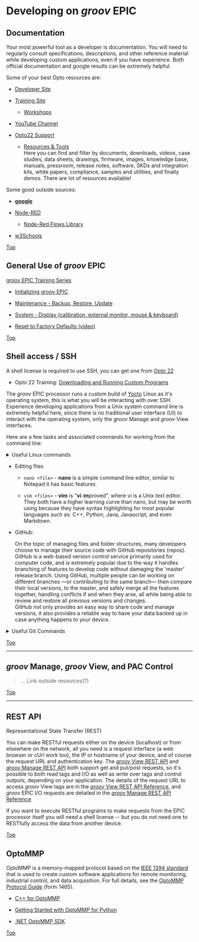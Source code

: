 # Developing on _groov_ EPIC

<a name="Top"></a>

## Documentation

Your most powerful tool as a developer is documentation. You will need to regularly consult specifications, descriptions, and other reference material while developing custom applications, even if you have experience. Both official documentation and google results can be extremely helpful.

Some of your best Opto resources are:

* [Developer Site](http://developer.opto22.com/ "developer.opto22")

* [Training Site](https://training.opto22.com/ "training.opto22")

    * [Workshops](http://workshops.opto22.com/ "workshops.opto22")

* [YouTube Channel](https://www.youtube.com/user/OptoVideo "OptoVideo")

* [Opto22 Support](https://www.opto22.com/support "opto22 support")

    * [Resources & Tools](https://www.opto22.com/support/resources-tools "resources & tools")<br>
        Here you can find and filter by documents, downloads, videos, case studies, data sheets, drawings, firmware, images, knowledge base, manuals, pressroom, release notes, software, SKDs and integration kits, white papers, compliance, samples and utilities, and finally demos.
        There are lot of resources available!

Some good outside sources:

* <b>[google](https://google.com/ "google.com")</b>

* [Node-RED](https://nodered.org/ "NodeRED.org")

    * [Node-Red Flows Library](https://flows.nodered.org/ "flows.NodeRED.org")

* [w3Schools](https://www.w3schools.com/ "w3schools.com")


[Top](#Top)

## General Use of _groov_ EPIC

[groov EPIC Training Series](https://training.opto22.com/series/groov-epic-training-series, "training.opto22")

* [Initializing groov EPIC](https://training.opto22.com/series/groov-epic-training-series/maintenance-course "training.opto22.com")

* [Maintenance - Backup, Restore, Update](https://training.opto22.com/series/groov-epic-training-series/maintenance-backup-restore-update-1, "training.opto22")

* [System - Display (calibration, external monitor, mouse & keyboard)](https://training.opto22.com/series/groov-epic-training-series/system-display, "training.opto22")

* [Reset to Factory Defaults (video)](https://training.opto22.com/hardware-resetting-to-factory-defaults/211962, "training.opto22")



[Top](#Top)

## Shell access / SSH

A shell license is required to use SSH, you can get one from [Opto 22](https://www.opto22.com/ "opto22.com")

* Opto 22 Training: [Downloading and Running Custom Programs](https://training.opto22.com/series/groov-epic-training-series/downloading-and-running-custom-programs/196374 "training.opto22")<br>

The _groov_ EPIC processor runs a custom build of [Yocto](https://www.yoctoproject.org "Yocto Project") Linux as it's operating system, this is what you will be interacting with over SSH.<br>
Experience developing applications from a Unix system command line is extremely helpful here, since there is no traditional user interface (UI) to interact with the operating system, only the _groov_ Manage and _groov_ View interfaces.

Here are a few tasks and associated commands for working from the command line:

<details><summary>Useful Linux commands</summary>

* Navigating

    * `pwd` - **print** working directory; Output the full path to the current folder.

    * `ls` - **list**; Output a list of all files in the current folder.

        * `ls -a` - **list all**; Output list will also include hidden files.

        * `ls -l` - **list long**; Output full details of the files.

        * `ls -la` - Use multiple flags to combine their functionality. For example; to display all files and their details.

    * `cd <dir>` - **change directory**; Jump from the current directory to `dir`.<br>
    You can give partial and full paths here, so you don't have to jump every single folder individually.<br>
    Use `..` to go up on folder, `../..` to go up two, and so on.

* Managing files

    * `touch <file>` - **touch**; Creates `file` if it does not exist, and updates the modification time if it does.

    * `mv <file> <dest>` - **move**; Moves `file` to `dest`, where `dest` can be a single folder or full path.<br>
        Use this to rename files by putting just the name and no path in `dest`.

    * `cp <file> <dest>` - **copy**; Copies `file` to `dest`, where the destination can be used to rename the copy.

    * `rm <file>` - **remove**; Deletes `file` from the current directory, or you can include a full path.

        * `rm -rf <dir>` - **remove folder**; The addition of the `-rf` flag allows for the removal of entire folders.

    * `*` - **wildcard**; matches all files in the current directory, or if used mid-file, for example; `rm o*.txt` will delete all text files that begin with the letter 'o'.

</details>

* Editing files

    * `nano <file>` - **nano** is a simple command line editor, similar to Notepad it has basic features.

    * `vim <files>` - **vim** is "**vi** i**m**proved", where vi is a Unix text editor.<br>
    They both have a higher learning curve than nano, but may be worth using because they have syntax highlighting for most popular languages such as: C++, Python, Java, Javascript, and even Markdown.

* GitHub:<br>
    
    <p>On the topic of managing files and folder structures, many developers choose to manage their source code with GitHub repositories (repos).<br>
    GitHub is a web-based version control service primarily used for computer code, and is extremely popular due to the way it handles branching of features to develop code without damaging the 'master' release branch. Using GitHub, multiple people can be working on different branches —or contributing to the same branch— then compare their local versions, to the master, and safely merge all the features together, handling conflicts if and when they arse, all while being able to review and restore all previous versions and changes.<br>
    GitHub not only provides an easy way to share code and manage versions, it also provides a reliable way to have your data backed up in case anything happens to your device.</p>

<details><summary>Useful Git Commands</summary>

* `git` - **git** is the main command used to manage git repositories:

* `git init` - This command makes the current folder a GitHub repository.

* `git clone <repo>` - Creates a local repository in a new folder, cloned from `repo`.

* `git add <file>` - Tells GitHub to 'stage' this file in the repo, ready to be added.

* `git commit -m <message>` - Commits all staged changes to the local repository.

* `git push -u <source> <destination>` - Updates the `destination` repo with changes commited to the `source` repo.<br>
For example, to push local changes up to the master branch use `git push -u origin master`.

* `git pull` - Updates the local repo with any difference between it and the head of the current branch.<br>
This command is essentially two commands called in sequence, but they can be called separately as well:

    * `git fetch` - Gets updates for the local repo without applying them, useful to check differences.

    * `git merge` - Applies fetched differences to the local repo.

* `git branch` - Lists all branches of the current folder's associated repository.

* `git branch <name>` - Creates a new remote branch titled `name`, taking refs from the current repo.

* `git ls-remote` - Lists all remote branches, including those not on the device.

* `git checkout <branch>` - Makes `branch` the current working branch. By default, the main branch is `master`.

* `git checkout --track <remote>/<branch>` - Adds a new local branch at this `remote` to track the given `branch`.<br>
For example; `git checkout --track origin/distantBranch`

</details>

[Top](#Top)

-----

## _groov_ Manage, _groov_ View, and PAC Control

> ... Link outside resources(?)

[Top](#Top)

-----

## REST API

Representational State Transfer (REST)

You can make RESTful requests either on the device (localhost) or from elsewhere on the network, all you need is a request interface (a web browser or cUrl work too), the IP or hostname of your device, and of course the request URL and authentication key. The [_groov_ View REST API](http://developer.opto22.com/groov/view/ "Getting Started (developer.opto22.com)") and [_groov_ Manage REST API](http://developer.opto22.com/groov/manage/ "Getting Started (developer.opto22.com)") both support get and put/post requests, so it's possible to both read tags and I/O as well as write over tags and control outputs, depending on your application. The details of the request URL to access _groov_ View tags are in the [_groov_ View REST API Reference](http://developer.opto22.com/static/generated/groov-rest-api/swagger-ui/index.html?url=/static/generated/groov-rest-api/swagger.yaml "Swagger UI"), and _groov_ EPIC I/O requests are detailed in the  [_groov_ Manage REST API Reference](http://developer.opto22.com/static/generated/manage-rest-api/swagger-ui/index.html "Swagger UI")

If you want to execute RESTful programs to make requests from the EPIC processor itself you will need a shell license -- but you do not need one to RESTfully access the data from another device.



[Top](#Top)

## OptoMMP

OptoMMP is a memory-mapped protocol based on the [IEEE 1394 standard](https://standards.ieee.org/findstds/standard/1394-2008.html "IEEE Standards Association") that is used to create custom software applications for remote monitoring, industrial control, and data acquisition. For full details, see the [OptoMMP Protocol Guide](https://www.opto22.com/support/resources-tools/documents/1465-optommp-protocol-guide) (form 1465).

* [C++ for OptoMMP](http://developer.opto22.com/cpp "developer.opto22")

* [Getting Started with OptoMMP for Python](http://developer.opto22.com/pythonmmp/ "developer.opto22")

* [.NET OptoMMP SDK](https://www.opto22.com/support/resources-tools/downloads/pac-dev-optommp-dotnet "opto22.com/downloads")

[Top](#Top)